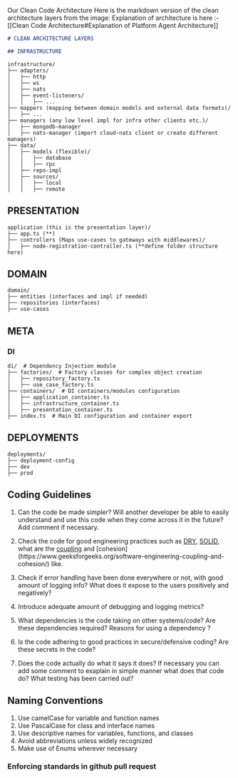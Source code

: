 Our Clean Code Architecture
Here is the markdown version of the clean architecture layers from the image:
Explanation of architecture is here :- [[Clean Code Architecture#Explanation of Platform Agent Architecture]]
```markdown
# CLEAN ARCHITECTURE LAYERS

## INFRASTRUCTURE
```

```
infrastructure/
├── adapters/
│   ├── http
│   ├── ws
│   ├── nats
│   ├── event-listeners/
│   │   ├── ...
├── mappers (mapping between domain models and external data formats)/
│   ├── ...
├── managers (any low level impl for infra other clients etc.)/
│   ├── mongodb-manager
│   ├── nats-manager (import cloud-nats client or create different managers)
├── data/
│   ├── models (flexible)/
│   │   ├── database
│   │   ├── rpc
│   ├── repo-impl
│   ├── sources/
│   │   ├── local
│   │   ├── remote
```

## PRESENTATION

```
application (this is the presentation layer)/
├── app.ts (**)
├── controllers (Maps use-cases to gateways with middlewares)/
│   ├── node-registration-controller.ts (**define folder structure here)
```

## DOMAIN

```
domain/
├── entities (interfaces and impl if needed)
├── repositories (interfaces)
├── use-cases
```

## META

### DI

```
di/  # Dependency Injection module
├── factories/  # Factory classes for complex object creation
│   ├── repository_factory.ts
│   ├── use_case_factory.ts
├── containers/  # DI containers/modules configuration
│   ├── application_container.ts
│   ├── infrastructure_container.ts
│   ├── presentation_container.ts
├── index.ts  # Main DI configuration and container export
```

## DEPLOYMENTS

```
deployments/
├── deployment-config
├── dev
├── prod
```


## Coding Guidelines

1. Can the code be made simpler? Will another developer be able to easily understand and use this code when they come across it in the future? Add comment if necessary.
    
2. Check the code for good engineering practices such as [DRY](https://en.wikipedia.org/wiki/Don%27t_repeat_yourself), [SOLID](https://en.wikipedia.org/wiki/SOLID), what are the [coupling](https://en.wikipedia.org/wiki/Coupling_(computer_programming)#:~:text=Coupling%20and%20cohesion%20are%20terms,within%20a%20single%20module%20are.) and [cohesion](https://www.geeksforgeeks.org/software-engineering-coupling-and-cohesion/) like.
    
3. Check if error handling have been done everywhere or not, with good amount of logging info? What does it expose to the users positively and negatively?
    
4. Introduce adequate amount of debugging and logging metrics?
    
5. What dependencies is the code taking on other systems/code? Are these dependencies required? Reasons for using a dependency ?
    
6.  Is the code adhering to good practices in secure/defensive coding? Are these secrets in the code?
    
7. Does the code actually do what it says it does? If necessary you can add some comment to exaplain in simple manner what does that code do? What testing has been carried out?

## Naming Conventions
1. Use camelCase for variable and function names
2. Use PascalCase for class and interface names
3. Use descriptive names for variables, functions, and classes
4. Avoid abbreviations unless widely recognized
5. Make use of Enums wherever necessary

### Enforcing standards in github pull request
